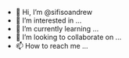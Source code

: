 - 👋 Hi, I’m @sifisoandrew
- 👀 I’m interested in ...
- 🌱 I’m currently learning ...
- 💞️ I’m looking to collaborate on ...
- 📫 How to reach me ...

<!---
sifisoandrew/sifisoandrew is a ✨ special ✨ repository because its `README.md` (this file) appears on your GitHub profile.
You can click the Preview link to take a look at your changes.
--->
